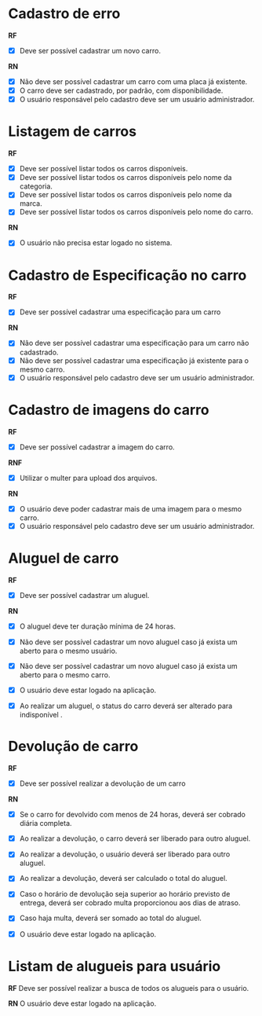 # Cadastro de erro

**RF**

- [x] Deve ser possível cadastrar um novo carro.

**RN**

- [x] Não deve ser possível cadastrar um carro com uma placa já existente.
- [x] O carro deve ser cadastrado, por padrão, com disponibilidade.
- [x] O usuário responsável pelo cadastro deve ser um usuário administrador.

# Listagem de carros

**RF**

- [x] Deve ser possível listar todos os carros disponíveis.
- [x] Deve ser possível listar todos os carros disponíveis pelo nome da categoria.
- [x] Deve ser possível listar todos os carros disponíveis pelo nome da marca.
- [x] Deve ser possível listar todos os carros disponíveis pelo nome do carro.

**RN**

- [x] O usuário não precisa estar logado no sistema.

# Cadastro de Especificação no carro

**RF**

- [x] Deve ser possível cadastrar uma especificação para um carro

**RN**

- [x] Não deve ser possível cadastrar uma especificação para um carro não cadastrado.
- [x] Não deve ser possível cadastrar uma especificação já existente para o mesmo carro.
- [x] O usuário responsável pelo cadastro deve ser um usuário administrador.

# Cadastro de imagens do carro

**RF**

- [x] Deve ser possível cadastrar a imagem do carro.

**RNF**

- [x] Utilizar o multer para upload dos arquivos.

**RN**

- [x] O usuário deve poder cadastrar mais de uma imagem para o mesmo carro.
- [x] O usuário responsável pelo cadastro deve ser um usuário administrador.

# Aluguel de carro

**RF**

- [x] Deve ser possível cadastrar um aluguel.

**RN**

- [x] O aluguel deve ter duração mínima de 24 horas.
- [x] Não deve ser possível cadastrar um novo aluguel caso já exista um aberto para o mesmo usuário.
- [x] Não deve ser possível cadastrar um novo aluguel caso já exista um aberto para o mesmo carro.
- [x] O usuário deve estar logado na aplicação.
- [x] Ao realizar um aluguel, o status do carro deverá ser alterado para indisponível .


# Devolução de carro

**RF** 
- [x] Deve ser possível realizar a devolução de um carro

**RN**
- [x] Se o carro for devolvido com menos de 24 horas, deverá ser cobrado diária completa.
- [x] Ao realizar a devolução, o carro deverá ser liberado para outro aluguel.
- [x] Ao realizar a devolução, o usuário deverá ser liberado para outro aluguel.
- [x] Ao realizar a devolução,  deverá ser calculado o total do aluguel.
- [x] Caso o horário de devolução seja superior ao horário previsto de entrega, deverá ser cobrado multa proporcionou aos dias de atraso.
- [x] Caso haja multa, deverá ser somado ao total do aluguel.
- [x] O usuário deve estar logado na aplicação.


# Listam de alugueis para usuário

**RF**
Deve ser possível realizar a busca de todos os alugueis para o usuário.

**RN**
O usuário deve estar logado na aplicação.